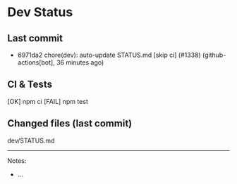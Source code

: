 # Dev Status

## Last commit
- 6971da2 chore(dev): auto-update STATUS.md [skip ci] (#1338) (github-actions[bot], 36 minutes ago)
## CI & Tests
[OK] npm ci
[FAIL] npm test

## Changed files (last commit)
dev/STATUS.md

---
Notes:
- ...
